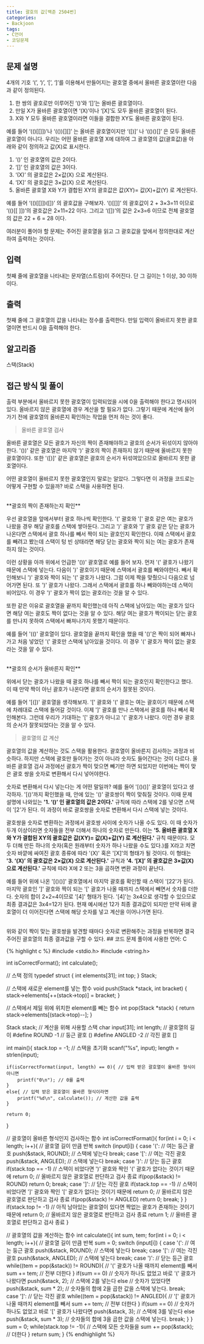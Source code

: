 ```yaml
---
title: 괄호의 값[백준 2504번]
categories:
- Backjoon
tags:
- C언어
- 코딩문제
---
```


## 문제 설명
4개의 기호 ‘(’, ‘)’, ‘[’, ‘]’를 이용해서 만들어지는 괄호열 중에서 올바른 괄호열이란 다음과 같이 정의된다.

1. 한 쌍의 괄호로만 이루어진 ‘()’와 ‘[]’는 올바른 괄호열이다. 
2. 만일 X가 올바른 괄호열이면 ‘(X)’이나 ‘[X]’도 모두 올바른 괄호열이 된다. 
3. X와 Y 모두 올바른 괄호열이라면 이들을 결합한 XY도 올바른 괄호열이 된다.

예를 들어 ‘(()[[]])’나 ‘(())[][]’ 는 올바른 괄호열이지만 ‘([)]’ 나 ‘(()()[]’ 은 모두 올바른 괄호열이 아니다. 우리는 어떤 올바른 괄호열 X에 대하여 그 괄호열의 값(괄호값)을 아래와 같이 정의하고 값(X)로 표시한다. 

1. ‘()’ 인 괄호열의 값은 2이다.
2. ‘[]’ 인 괄호열의 값은 3이다.
3. ‘(X)’ 의 괄호값은 2×값(X) 으로 계산된다.
4. ‘[X]’ 의 괄호값은 3×값(X) 으로 계산된다.
5. 올바른 괄호열 X와 Y가 결합된 XY의 괄호값은 값(XY)= 값(X)+값(Y) 로 계산된다.

예를 들어 ‘(()[[]])([])’ 의 괄호값을 구해보자.  ‘()[[]]’ 의 괄호값이 2 + 3×3=11 이므로  ‘(()[[ ]])’의 괄호값은 2×11=22 이다. 그리고  ‘([])’의 값은 2×3=6 이므로 전체 괄호열의 값은 22 + 6 = 28 이다.

여러분이 풀어야 할 문제는 주어진 괄호열을 읽고 그 괄호값을 앞에서 정의한대로 계산하여 출력하는 것이다. 


## 입력

첫째 줄에 괄호열을 나타내는 문자열(스트링)이 주어진다. 단 그 길이는 1 이상, 30 이하이다.

## 출력

첫째 줄에 그 괄호열의 값을 나타내는 정수를 출력한다. 만일 입력이 올바르지 못한 괄호열이면 반드시 0을 출력해야 한다. 

## 알고리즘

스택(Stack)

## 접근 방식 및 풀이

출력 부분에서 올바르지 못한 괄호열이 입력되었을 시에 0을 출력해야 한다고 명시되어있다.
올바르지 않은 괄호열에 경우 계산을 할 필요가 없다. 그렇기 때문에 계산에 들어가기 전에 괄호열의 올바른지 확인하는 작업을 먼저 하는 것이 좋다.

> 올바른 괄호열 검사

올바른 괄호열은 모든 괄호가 자신의 짝이 존재해야하고 괄호의 순서가 뒤섞이지 않아야한다. '())' 같은 괄호열은 마지막 ')' 괄호의 짝이 존재하지 않기 때문에 올바르지 못한 괄호열이다. 또한 '([)]' 같은 괄호열은 괄호의 순서가 뒤섞여있으므로 올바르지 못한 괄호열이다.

어떤 괄호열이 올바르지 못한 괄호열인지 말로는 알았다. 그렇다면 이 과정을 코드로는 어떻게 구현할 수 있을까?
바로 스택을 사용하면 된다.

<br>
**괄호의 짝이 존재하는지 확인**

우선 괄호열을 앞에서부터 괄호 하나씩 확인한다.
'(' 괄호와 '['  괄호 같은 여는 괄호가 나왔을 경우 해당 괄호를 스택에 쌓아둔다. 그리고 ')' 괄호와 ']'  괄호 같은 닫는 괄호가 나온다면 스택에서 괄호 하나를 빼서 짝이 되는 괄호인지 확인한다. 이때 스택에서 괄호를 빼려고 봤는데 스택이 텅 빈 상태라면 해당 닫는 괄호와 짝이 되는 여는 괄호가 존재하지 않는 것이다.

이런 상황을 아까 위에서 언급한 '())' 괄호열로 예를 들어 보자. 먼저 '(' 괄호가 나왔기 때문에 스택에 넣는다. 다음이 ')' 괄호이기 때문에 스택에서 괄호를 빼와야한다. 빼서 확인해보니 ')' 괄호와 짝이 되는 '(' 괄호가 나왔다. 그럼 이제 짝을 맞췄으니 다음으로 넘어가면 된다. 또 ')' 괄호가 나왔다. 그래서 스택에서 괄호를 하나 빼와야하는데 스택이 비어있다. 이 경우 ')' 괄호가 짝이 없는 괄호라는 것을 알 수 있다.

또한 같은 이유로 괄호열을 끝까지 확인했는데 아직 스택에 남아있는 여는 괄호가 있다면 해당 여는 괄호도 짝이 없다는 것을 알 수 있다. 해당 여는 괄호가 짝이되는 닫는 괄호를 만나지 못하여 스택에서 빠져나가지 못했기 때문이다.

예를 들어 '(()' 괄호열이 있다. 괄호열을 끝까지 확인을 했을 때 '()'은 짝이 되어 빠져나가고 처음 넣었던 '(' 괄호만 스택에 남아있을 것이다. 이 경우 '(' 괄호가 짝이 없는 괄호라는 것을 알 수 있다.

<br>
**괄호의 순서가 올바른지 확인**

위에서 닫는 괄호가 나왔을 때 괄호 하나를 빼서 짝이 되는 괄호인지 확인한다고 했다. 이 때 만약 짝이 아닌 괄호가 나온다면 괄호의 순서가 잘못된 것이다.

예를 들어 '[(])' 괄호열을 생각해보자.  '[' 괄호와 '(' 괄호는 여는 괄호이기 때문에 스택에 차례대로 스택에 들어갈 것이다. 이제 ']' 괄호를 만나 스택에서 괄호를 하나 빼서 확인해본다. 그런데 우리가 기대하는 '[' 괄호가 아니고 '(' 괄호가 나왔다. 이런 경우 괄호의 순서가 잘못되었다는 것을 알 수 있다.

> 괄호열의 값 계산

괄호열의 값을 계산하는 것도 스택을 활용한다. 괄호열이 올바른지 검사하는 과정과 비슷하다. 하지만 스택에 괄호만 들어가는 것이 아니라 숫자도 들어간다는 것이 다르다. 올바른 괄호열 검사 과정에선 괄호가 짝이 맞으면 빼기만 하면 되었지만 이번에는 짝이 맞은 괄호 쌍을 숫자로 변환해서 다시 넣어야한다.

숫자로 변환해서 다시 넣는다는 게 어떤 말일까? 예를 들어 '[()()]' 괄호열이 있다고 생각하자. '[()'까지 확인했을 때, 안에 있는 '()' 괄호쌍이 짝이 맞춰질 것이다. 이때 문제 설명에 나와있는 **'1. ‘()’ 인 괄호열의 값은 2이다.'** 규칙에 따라 스택에  2를 넣으면 스택이 '[2'가 된다. 이 과정이 바로 괄호쌍을 숫자로 변환해서 다시 스택에 넣는 것이다.

괄호쌍을 숫자로 변환하는 과정에서 괄호쌍 사이에 숫자가 나올 수도 있다. 이 때 숫자가 두개 이상이라면 숫자들을 전부 더해서 하나의 숫자로 만든다. 이는 **'5. 올바른 괄호열 X와 Y가 결합된 XY의 괄호값은 값(XY)= 값(X)+값(Y) 로 계산된다.'** 규칙 때문이다.  모두 더해 만든 하나의 숫자(혹은 원래부터 숫자가 하나 나왔을 수도 있다.)를 X라고 치면 숫자 바깥에 싸여진 괄호 종류에 따라 '(X)' 혹은 '[X]'의 형태가 될 것이다. 이 형태는 **'3. ‘(X)’ 의 괄호값은 2×값(X) 으로 계산된다.'** 규칙과 **'4. ‘[X]’ 의 괄호값은 3×값(X) 으로 계산된다.'** 규칙에 따라 X에  2 또는 3을 곱하면 변환 과정이 끝난다.

예를 들어 위에 나온 '[()()]' 괄호열에서 마지막 괄호를 확인할 때 스택이 '[22'가 된다. 마지막 괄호인 ']' 괄호와 짝이 되는 '[' 괄호가 나올 때까지 스택에서 빼면서 숫자를 더한다. 숫자의 합이 2+2=4이므로 '[4]' 형태가 된다.  '[4]'는 3x4으로 생각할 수 있으므로 최종 결과값은 3x4=12가 된다. 현재 예시에선 12가 최종 결과값이 되지만 만약 뒤에 괄호열이 더 이어진다면 스택에 해당 숫자를 넣고 계산을 이어나가면 된다.

<br>
위와 같이 짝이 맞는 괄호쌍을 발견할 때마다 숫자로 변환해주는 과정을 반복하면 결국 주어진 괄호열의 최종 결과값을 구할 수 있다.
## 코드
문제 풀이에 사용한 언어: C

{% highlight c %}
#include <stdio.h>
#include <string.h>

int isCorrectFormat();
int calculate();

// 스택 정의
typedef struct {
    int elements[31];
    int top;
} Stack;

// 스택에 새로운 element를 넣는 함수
void push(Stack *stack, int bracket) {
    stack->elements[++(stack->top)] = bracket;
}

// 스택에서 제일 위에 위치한 element를 빼는 함수
int pop(Stack *stack) {
    return stack->elements[(stack->top)--];
}

Stack stack; // 계산을 위해 사용할 스택
char input[31];
int length; // 괄호열의 길이
#define ROUND -1 // 둥근 괄호 ()
#define ANGLED -2 // 각진 괄호 []

int
main(){
    stack.top = -1; // 스택을 초기화
    scanf("%s", input);
    length = strlen(input);
    
    if(isCorrectFormat(input, length) == 0){ // 입력 받은 괄호열이 올바른 형식이 아니면
        printf("0\n"); // 0를 출력
    }
    else{ // 입력 받은 괄호열이 올바른 형식이라면
        printf("%d\n", calculate()); // 계산한 값을 출력
    }
    
    return 0;
}

// 괄호열이 올바른 형식인지 검사하는 함수
int isCorrectFormat(){
    for(int i = 0; i < length; i++){ // 괄호열 길이 만큼 반복
        switch (input[i]) {
            case '(': // 여는 둥근 괄호
                push(&stack, ROUND); // 스택에 넣는다
                break;
            case '[': // 여는 각진 괄호
                push(&stack, ANGLED); // 스택에 넣는다
                break;
            case ')': // 닫는 등근 괄호
                if(stack.top == -1) // 스택이 비었다면 ')' 괄호와 짝인 '(' 괄호가 없다는 것이기 때문에
                    return 0; // 올바르지 않은 괄호열로 판단하고 검사 종료
                if(pop(&stack) != ROUND)
                    return 0;
                break;
            case ']': // 닫는 각진 괄호
                if(stack.top == -1) // 스택이 비었다면 ']' 괄호와 짝인 '[' 괄호가 없다는 것이기 때문에
                    return 0; // 올바르지 않은 괄호열로 판단하고 검사 종료
                if(pop(&stack) != ANGLED)
                    return 0;
                break;
        }
    }
    if(stack.top != -1)  // 아직 남아있는 괄호열이 있다면 짝없는 괄호가 존재하는 것이기 때문에
        return 0; // 올바르지 않은 괄호열로 판단하고 검사 종료
    return 1; // 올바른 괄호열로 판단하고 검사 종료
}

// 괄호열의 값을 계산하는 함수
int calculate(){
    int sum, tem;
    for(int i = 0; i < length; i++){ // 괄호열 길이 만큼 반복
        sum = 0;
        switch (input[i]) {
            case '(': // 여는 둥근 괄호
                push(&stack, ROUND); // 스택에 넣는다
                break;
            case '[': // 여는 각진 괄호
                push(&stack, ANGLED); // 스택에 넣는다
                break;
            case ')': // 닫는 등근 괄호
                while((tem = pop(&stack)) != ROUND){ // '(' 괄호가 나올 때까지 element를 빼서
                    sum += tem; // 전부 더한다
                }
                if(sum == 0) // 숫자가 하나도 없었고 바로 '(' 괄호가 나왔다면
                    push(&stack, 2); // 스택에 2를 넣는다
                else // 숫자가 있었다면
                    push(&stack, sum * 2); // 숫자들의 합에 2을 곱한 값을 스택에 넣는다.
                break;
            case ']': // 닫는 각진 괄호
                while((tem = pop(&stack)) != ANGLED){ // '[' 괄호가 나올 때까지 element를 빼서
                    sum += tem; // 전부 더한다
                }
                if(sum == 0) // 숫자가 하나도 없었고 바로 '[' 괄호가 나왔다면
                    push(&stack, 3); // 스택에 3를 넣는다
                else
                    push(&stack, sum * 3); // 숫자들의 합에 3을 곱한 값을 스택에 넣는다.
                break;
        }
    }
    sum = 0;
    while(stack.top != -1){ // 스택에 모든 숫자들을
        sum += pop(&stack); // 더한다
    }
    return sum;
}
{% endhighlight %}
